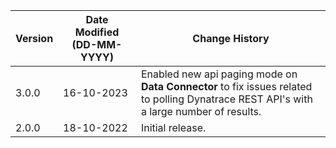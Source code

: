 | **Version** | **Date Modified (DD-MM-YYYY)** | **Change History**                          |
|-------------|--------------------------------|---------------------------------------------|
| 3.0.0       | 16-10-2023                     | Enabled new api paging mode on **Data Connector** to fix issues related to polling Dynatrace REST API's with a large number of results.   |
| 2.0.0       | 18-10-2022                     | Initial release.   |